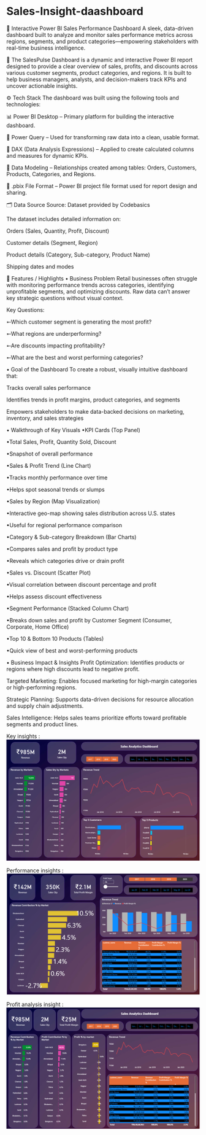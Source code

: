 # Sales-Insight-daashboard
🚀 Interactive Power BI Sales Performance Dashboard
A sleek, data-driven dashboard built to analyze and monitor sales performance metrics across regions, segments, and product categories—empowering stakeholders with real-time business intelligence.

🎯 The SalesPulse Dashboard is a dynamic and interactive Power BI report designed to provide a clear overview of sales, profits, and discounts across various customer segments, product categories, and regions. It is built to help business managers, analysts, and decision-makers track KPIs and uncover actionable insights.

⚙️ Tech Stack
The dashboard was built using the following tools and technologies:

📊 Power BI Desktop – Primary platform for building the interactive dashboard.

📂 Power Query – Used for transforming raw data into a clean, usable format.

🧠 DAX (Data Analysis Expressions) – Applied to create calculated columns and measures for dynamic KPIs.

📝 Data Modeling – Relationships created among tables: Orders, Customers, Products, Categories, and Regions.

📁 .pbix File Format – Power BI project file format used for report design and sharing.

🗂️ Data Source
Source: Dataset provided by Codebasics

The dataset includes detailed information on:

Orders (Sales, Quantity, Profit, Discount)

Customer details (Segment, Region)

Product details (Category, Sub-category, Product Name)

Shipping dates and modes

🌟 Features / Highlights
• Business Problem
Retail businesses often struggle with monitoring performance trends across categories, identifying unprofitable segments, and optimizing discounts. Raw data can’t answer key strategic questions without visual context.

Key Questions:

➵Which customer segment is generating the most profit?

➵What regions are underperforming?

➵Are discounts impacting profitability?

➵What are the best and worst performing categories?

• Goal of the Dashboard
To create a robust, visually intuitive dashboard that:

Tracks overall sales performance

Identifies trends in profit margins, product categories, and segments

Empowers stakeholders to make data-backed decisions on marketing, inventory, and sales strategies

• Walkthrough of Key Visuals
 •KPI Cards (Top Panel)

 •Total Sales, Profit, Quantity Sold, Discount

 •Snapshot of overall performance

 •Sales & Profit Trend (Line Chart)

 •Tracks monthly performance over time

 •Helps spot seasonal trends or slumps

 •Sales by Region (Map Visualization)

 •Interactive geo-map showing sales distribution across U.S. states

 •Useful for regional performance comparison

 •Category & Sub-category Breakdown (Bar Charts)

 •Compares sales and profit by product type

 •Reveals which categories drive or drain profit

 •Sales vs. Discount (Scatter Plot)

 •Visual correlation between discount percentage and profit

 •Helps assess discount effectiveness

 •Segment Performance (Stacked Column Chart)

 •Breaks down sales and profit by Customer Segment (Consumer, Corporate, Home Office)

 •Top 10 & Bottom 10 Products (Tables)

 •Quick view of best and worst-performing products

• Business Impact & Insights
Profit Optimization: Identifies products or regions where high discounts lead to negative profit.

Targeted Marketing: Enables focused marketing for high-margin categories or high-performing regions.

Strategic Planning: Supports data-driven decisions for resource allocation and supply chain adjustments.

Sales Intelligence: Helps sales teams prioritize efforts toward profitable segments and product lines.

Key insights :
 ![Image Alt](https://github.com/Parthsuthar2611/Sales-Insight-daashboard/blob/043c2304e4013076ad358ec11493b8e1cb608679/Key%20Insights.png)

Performance insights :
 ![Image Alt](https://github.com/Parthsuthar2611/Sales-Insight-daashboard/blob/043c2304e4013076ad358ec11493b8e1cb608679/Performance%20Insights.png)

Profit analysis insight :
 ![Image Alt](https://github.com/Parthsuthar2611/Sales-Insight-daashboard/blob/043c2304e4013076ad358ec11493b8e1cb608679/Profit%20Analysis.png)
